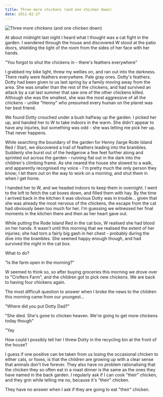 ```yaml
---
title: Three more chickens (and one chicken down)
date: 2011-02-27
---
```


![Three more chickens (and one chicken down)](https://source.unsplash.com/gp8BLyaTaA0/1600x900)

At about midnight last night I heard what I thought was a cat fight in the garden. I wandered through the house and discovered W stood at the patio doors, shielding the light of the room from the sides of her face with her hands.

"You forgot to shut the chickens in - there's feathers everywhere"

I grabbed my bike light, threw my wellies on, and ran out into the darkness. There really were feathers everywhere. Pale gray ones. Dotty's feathers. Dotty had been given to us last spring by a family moving away from the area. She was smaller than the rest of the chickens, and had survived an attack by a cat last summer that saw one of the other chickens killed. Although she was the smallest, she was the most aggressive of all the chickens - unlike "Henny" who presumed every human on the planet was her best friend.

We found Dotty crouched under a bush halfway up the garden. I picked her up, and handed her to W to take indoors in the warm. She didn't appear to have any injuries, but something was odd - she was letting me pick her up. That never happens.

While searching the boundary of the garden for Henny (large Rode Island Red / Star), we discovered a trail of feathers leading into the brambles. Suddenly she burst out of the hedgerow a few feet further along and sprinted out across the garden - running flat out in the dark into the children's climbing frame. As she neared the house she slowed to a walk, and apparently recognised my voice - I'm pretty much the only person they know; I let them out on the way to work on a morning, and shut them in when I get home.

I handed her to W, and we headed indoors to keep them in overnight. I went to the loft to fetch the cat boxes down, and filled them with hay. By the time I arrived back in the kitchen it was obvious Dotty was in trouble... given that she was already the most nervous of the chickens, the escape from the cat had obviously been too much for her. I'm guessing we witnessed her final moments in the kitchen there and then as her heart gave out.

While putting the Rode Island Red in the cat box, W realised she had blood on her hands. It wasn't until this morning that we realised the extent of her injuries; she had torn a fairly big gash in her chest - probably during the dive into the brambles. She seemed happy enough though, and had survived the night in the cat box.

What to do?

"Is the farm open in the morning?"

W seemed to think so, so after buying groceries this morning we drove over to "Crofters Farm", and the children got to pick new chickens. We are back to having four chickens again.

The most difficult question to answer when I broke the news to the children this morning came from our youngest...

"Where did you put Dotty Dad?"

"She died. She's gone to chicken heaven. We're going to get more chickens today though"

"Yay 

How could I possibly tell her I threw Dotty in the recycling bin at the front of the house?

I guess if one positive can be taken from us losing the occasional chicken to either cats, or foxes, is that the children are growing up with a clear sense that animals don't live forever. They also have no problem rationalising that the chicken they so often eat in a roast dinner is the same as the ones they have named in the back garden. I regularly ask if I can cook "their" chicken, and they grin while telling me no, because it's "their" chicken.

They have no answer when I ask if they are going to eat "their" chicken.